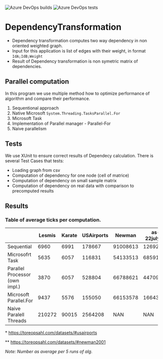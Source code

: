 ![Azure DevOps builds](https://img.shields.io/azure-devops/build/jakubplesnik0556/e2326e62-1a5d-432d-8207-cc75c54cc312/1)
![Azure DevOps tests](https://img.shields.io/azure-devops/tests/jakubplesnik0556/e2326e62-1a5d-432d-8207-cc75c54cc312/1)

# DependencyTransformation

* Dependency transformation computes two way dependency in non oriented weighted graph. 
* Input for this application is list of edges with their weight, in format `IdA;IdB;Weight`
* Result of Dependency transformation is non symetric matrix of dependencies.


## Parallel computation

In this program we use multiple method how to optimize performance of algorithm and compare their performance.

1) Sequentional approach
2) Native Microsoft `System.Threading.TasksParallel.For`
3) Microsoft Task
4) Implementation of Parallel manager - Parallel-For
5) Naive parallelism  

## Tests

We use XUnit to ensure correct results of Dependecy calculation. There is several Test Cases that tests:

* Loading graph from csv
* Computation of dependency for one node (cell of matrice)
* Computation of dependency on small sample matrix
* Computation of dependency on real data with comparison to precomputed results

## Results

### Table of average ticks per computation.

|                                | Lesmis | Karate | USAirports | Newman   | as-22july06 | astro-ph | PP-Decagon |
|--------------------------------|--------|--------|------------|----------|-------------|----------|------------|
| Sequential                     | 6960   | 6991   | 178667     | 91008613 | 12692952    | 17202213 | 376663664  |
| Microsofrt  Task               | 5635   | 6057   | 116831     | 54133513 | 6859156     | 7776491  | 94403879   |
| Parallel Processor (own impl.) | 3870   | 6057   | 528804     | 66788621 | 4470979     | 1655129  | 28239280   |
| Microsoft Parallel.For         | 9437   | 5576   | 155050     | 66153578 | 16643949    | 10837409 | 142772174  |
| Naive Paralell Threads         | 210272 | 90015  | 2564208    | NAN      | NAN         | NAN      | NAN        |


\*	https://toreopsahl.com/datasets/#usairports

\**	https://toreopsahl.com/datasets/#newman2001

*Note: Number as average per 5 runs of alg.*
